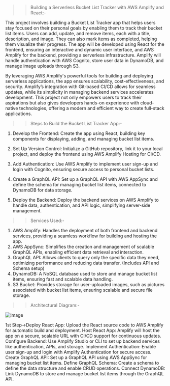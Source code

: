 >>Building a Serverless Bucket List Tracker with AWS Amplify and React:- 

This project involves building a Bucket List Tracker app that helps users stay focused on their personal goals by enabling them to track their bucket list items. Users can add, update, and remove items, each with a title, description, and image. They can also mark items as completed, helping them visualize their progress. The app will be developed using React for the frontend, ensuring an interactive and dynamic user interface, and AWS Amplify for the backend, providing a serverless infrastructure. Amplify will handle authentication with AWS Cognito, store user data in DynamoDB, and manage image uploads through S3.

By leveraging AWS Amplify's powerful tools for building and deploying serverless applications, the app ensures scalability, cost-effectiveness, and security. Amplify’s integration with Git-based CI/CD allows for seamless updates, while its simplicity in managing backend services accelerates development. This project not only empowers users to track their aspirations but also gives developers hands-on experience with cloud-native technologies, offering a modern and efficient way to create full-stack applications.

>>Steps to Build the Bucket List Tracker App:-

1. Develop the Frontend: Create the app using React, building key components for displaying, adding, and managing bucket list items.

2. Set Up Version Control: Initialize a GitHub repository, link it to your local project, and deploy the frontend using AWS Amplify Hosting for CI/CD.

3. Add Authentication: Use AWS Amplify to implement user sign-up and login with Cognito, ensuring secure access to personal bucket lists.

4. Create a GraphQL API: Set up a GraphQL API with AWS AppSync and define the schema for managing bucket list items, connected to DynamoDB for data storage.

5. Deploy the Backend: Deploy the backend services on AWS Amplify to handle data, authentication, and API logic, simplifying server-side management.

>>Services Used:-

1. AWS Amplify: Handles the deployment of both frontend and backend services, providing a seamless workflow for building and hosting the app.
2. AWS AppSync: Simplifies the creation and management of scalable GraphQL APIs, enabling efficient data retrieval and interaction.
3. GraphQL API: Allows clients to query only the specific data they need, optimizing performance and reducing data transfer. (Includes API and Schema setup)
4. DynamoDB: A NoSQL database used to store and manage bucket list items, ensuring fast and scalable data handling.
5. S3 Bucket: Provides storage for user-uploaded images, such as pictures associated with bucket list items, ensuring scalable and secure file storage.

>>Architectural Diagram:-

![image](https://github.com/user-attachments/assets/4bfb7009-0e4d-40e6-b4f4-b71463616721)

1st Step->Deploy React App: Upload the React source code to AWS Amplify for automatic build and deployment.
Host React App: Amplify will host the app on a secure, scalable URL with CI/CD support for continuous updates.
Configure Backend: Use Amplify Studio or CLI to set up backend services like authentication, APIs, and storage.
Implement Authentication: Enable user sign-up and login with Amplify Authentication for secure access.
Create GraphQL API: Set up a GraphQL API using AWS AppSync for managing bucket list items.
Define GraphQL Schema: Create a schema to define the data structure and enable CRUD operations.
Connect DynamoDB: Link DynamoDB to store and manage bucket list items through the GraphQL API.


